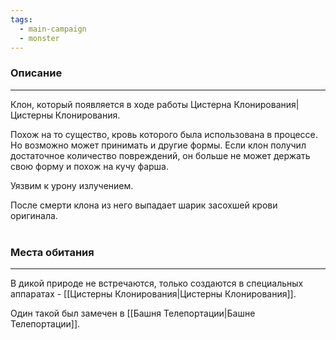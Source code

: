 ```yaml
---
tags:
  - main-campaign
  - monster
---
```

### Описание
---
Клон, который появляется в ходе работы Цистерна Клонирования|Цистерны Клонирования.  

Похож на то существо, кровь которого была использована в процессе. Но возможно может принимать и другие формы. Если клон получил достаточное количество повреждений, он больше не может держать свою форму и похож на кучу фарша.  

Уязвим к урону излучением.  

После смерти клона из него выпадает шарик засохшей крови оригинала.  
<br>
### Места обитания
---
В дикой природе не встречаются, только создаются в специальных аппаратах - [[Цистерны Клонирования|Цистерны Клонирования]].

Один такой был замечен в [[Башня Телепортации|Башне Телепортации]].
